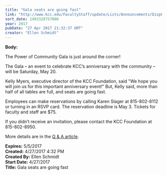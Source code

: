 ```yaml
---
title: "Gala seats are going fast"
link: "http://www.kcc.edu/FacultyStaff/update/Lists/Announcements/DispForm.aspx?ID=2427"
sort_date: 1493328757000
year: 2017
pubDate: "27 Apr 2017 21:32:37 GMT"
creator: "Ellen Schmidt"
---
```


<div><b>Body:</b> <div class="ExternalClass549A3849170D4BAEBD3E609016B83B2C"><p>​The Power of Community Gala is just around the corner! </p>
<p>The Gala – an event to celebrate KCC’s anniversary with the community – will be Saturday, May 20. </p>
<p>Kelly Myers, executive director of the KCC Foundation, said &quot;We hope you will join us for this important anniversary event!&quot; But, Kelly said, more than half of all tables are full, and seats are going fast. </p>
<p>Employees can make reservations by calling Karen Slager at 815-802-8112 or turning in an RSVP card. The reservation deadline is May 3. Tickets for faculty and staff are $75.</p>
<p>If you didn’t receive an invitation, please contact the KCC Foundation at 815-802-8950.</p>
<p>More details are in the <a href="/FacultyStaff/update/Lists/Announcements/DispForm2.aspx?List=7e45450e-520d-4ad3-81dd-a79ebcc75df4&amp;ID=2402&amp;RootFolder=/FacultyStaff/update/Lists/Announcements&amp;Source=http://www.kcc.edu/FacultyStaff/update/pages/all-staff-announcements.aspx&amp;Web=6dd7d01a-f4b3-47f9-8d35-b60692caa2f7">Q &amp; A article</a>.</p></div></div>
<div><b>Expires:</b> 5/5/2017</div>
<div><b>Created:</b> 4/27/2017 4:32 PM</div>
<div><b>Created By:</b> Ellen Schmidt</div>
<div><b>Start Date:</b> 4/27/2017</div>
<div><b>Title:</b> Gala seats are going fast</div>
